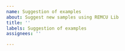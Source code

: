 ```yaml
---
name: Suggestion of examples
about: Suggest new samples using REMCU Lib
title: ''
labels: Suggestion of examples
assignees: ''

---
```



